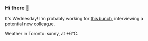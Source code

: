 ### Hi there :wave:

It's Wednesday! I'm probably working for [this bunch](https://github.com/kohofinancial), interviewing a potential new colleague.

Weather in Toronto: sunny, at +6°C.
